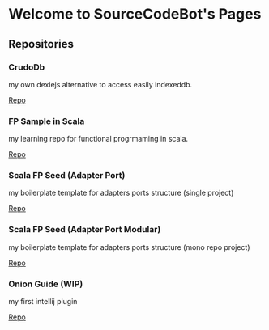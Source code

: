 # Welcome to SourceCodeBot's Pages

## Repositories

### CrudoDb

my own dexiejs alternative to access easily indexeddb.

[Repo](https://github.com/SourceCodeBot/crudodb)

### FP Sample in Scala

my learning repo for functional progrmaming in scala.

[Repo](https://github.com/SourceCodeBot/scala-fp-sample)

### Scala FP Seed (Adapter Port)

my boilerplate template for adapters ports structure (single project)

[Repo](https://github.com/SourceCodeBot/scala-adapter-port-seed.g8)

### Scala FP Seed (Adapter Port Modular)

my boilerplate template for adapters ports structure (mono repo project)

[Repo](https://github.com/SourceCodeBot/scala-adapter-port-seed.g8)

### Onion Guide (WIP)

my first intellij plugin

[Repo](https://github.com/SourceCodeBot-inc/onion-guide)

